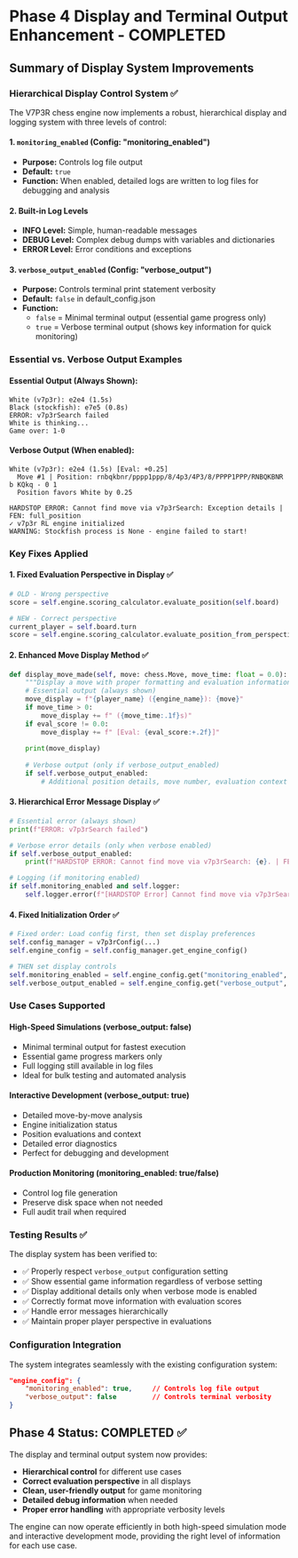 # Phase 4 Display and Terminal Output Enhancement - COMPLETED

## Summary of Display System Improvements

### **Hierarchical Display Control System ✅**

The V7P3R chess engine now implements a robust, hierarchical display and logging system with three levels of control:

#### **1. `monitoring_enabled` (Config: "monitoring_enabled")**
- **Purpose:** Controls log file output
- **Default:** `true`
- **Function:** When enabled, detailed logs are written to log files for debugging and analysis

#### **2. Built-in Log Levels**
- **INFO Level:** Simple, human-readable messages 
- **DEBUG Level:** Complex debug dumps with variables and dictionaries
- **ERROR Level:** Error conditions and exceptions

#### **3. `verbose_output_enabled` (Config: "verbose_output")**
- **Purpose:** Controls terminal print statement verbosity
- **Default:** `false` in default_config.json
- **Function:** 
  - `false` = Minimal terminal output (essential game progress only)
  - `true` = Verbose terminal output (shows key information for quick monitoring)

### **Essential vs. Verbose Output Examples**

#### **Essential Output (Always Shown):**
```
White (v7p3r): e2e4 (1.5s)
Black (stockfish): e7e5 (0.8s) 
ERROR: v7p3rSearch failed
White is thinking...
Game over: 1-0
```

#### **Verbose Output (When enabled):**
```
White (v7p3r): e2e4 (1.5s) [Eval: +0.25]
  Move #1 | Position: rnbqkbnr/pppp1ppp/8/4p3/4P3/8/PPPP1PPP/RNBQKBNR b KQkq - 0 1
  Position favors White by 0.25

HARDSTOP ERROR: Cannot find move via v7p3rSearch: Exception details | FEN: full_position
✓ v7p3r RL engine initialized
WARNING: Stockfish process is None - engine failed to start!
```

### **Key Fixes Applied**

#### **1. Fixed Evaluation Perspective in Display ✅**
```python
# OLD - Wrong perspective
score = self.engine.scoring_calculator.evaluate_position(self.board)

# NEW - Correct perspective
current_player = self.board.turn
score = self.engine.scoring_calculator.evaluate_position_from_perspective(self.board, current_player)
```

#### **2. Enhanced Move Display Method ✅**
```python
def display_move_made(self, move: chess.Move, move_time: float = 0.0):
    """Display a move with proper formatting and evaluation information."""
    # Essential output (always shown)
    move_display = f"{player_name} ({engine_name}): {move}"
    if move_time > 0:
        move_display += f" ({move_time:.1f}s)"
    if eval_score != 0.0:
        move_display += f" [Eval: {eval_score:+.2f}]"
    
    print(move_display)
    
    # Verbose output (only if verbose_output_enabled)
    if self.verbose_output_enabled:
        # Additional position details, move number, evaluation context
```

#### **3. Hierarchical Error Message Display ✅**
```python
# Essential error (always shown)
print(f"ERROR: v7p3rSearch failed")

# Verbose error details (only when verbose enabled)
if self.verbose_output_enabled:
    print(f"HARDSTOP ERROR: Cannot find move via v7p3rSearch: {e}. | FEN: {self.board.fen()}")

# Logging (if monitoring enabled)
if self.monitoring_enabled and self.logger:
    self.logger.error(f"[HARDSTOP Error] Cannot find move via v7p3rSearch: {e}. | FEN: {self.board.fen()}")
```

#### **4. Fixed Initialization Order ✅**
```python
# Fixed order: Load config first, then set display preferences
self.config_manager = v7p3rConfig(...)
self.engine_config = self.config_manager.get_engine_config()

# THEN set display controls
self.monitoring_enabled = self.engine_config.get("monitoring_enabled", True)
self.verbose_output_enabled = self.engine_config.get("verbose_output", True)
```

### **Use Cases Supported**

#### **High-Speed Simulations (verbose_output: false)**
- Minimal terminal output for fastest execution
- Essential game progress markers only
- Full logging still available in log files
- Ideal for bulk testing and automated analysis

#### **Interactive Development (verbose_output: true)**
- Detailed move-by-move analysis
- Engine initialization status
- Position evaluations and context
- Detailed error diagnostics
- Perfect for debugging and development

#### **Production Monitoring (monitoring_enabled: true/false)**
- Control log file generation
- Preserve disk space when not needed
- Full audit trail when required

### **Testing Results ✅**

The display system has been verified to:
- ✅ Properly respect `verbose_output` configuration setting
- ✅ Show essential game information regardless of verbose setting  
- ✅ Display additional details only when verbose mode is enabled
- ✅ Correctly format move information with evaluation scores
- ✅ Handle error messages hierarchically
- ✅ Maintain proper player perspective in evaluations

### **Configuration Integration**

The system integrates seamlessly with the existing configuration system:

```json
"engine_config": {
    "monitoring_enabled": true,     // Controls log file output
    "verbose_output": false         // Controls terminal verbosity
}
```

## **Phase 4 Status: COMPLETED ✅**

The display and terminal output system now provides:
- **Hierarchical control** for different use cases
- **Correct evaluation perspective** in all displays
- **Clean, user-friendly output** for game monitoring
- **Detailed debug information** when needed
- **Proper error handling** with appropriate verbosity levels

The engine can now operate efficiently in both high-speed simulation mode and interactive development mode, providing the right level of information for each use case.
